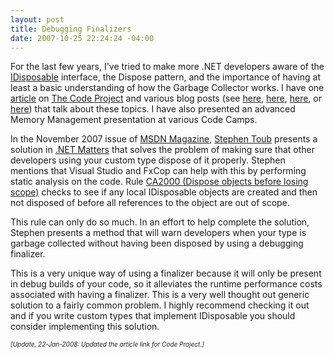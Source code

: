 ```yaml
---
layout: post
title: Debugging Finalizers
date: 2007-10-25 22:24:24 -04:00
---
```


For the last few years, I've tried to make more .NET developers aware of the [IDisposable](http://msdn2.microsoft.com/aax125c9.aspx "IDisposable Interface") interface, the Dispose pattern, and the importance of having at least a basic understanding of how the Garbage Collector works. I have one [article](http://www.codeproject.com/KB/dotnet/idisposable.aspx) on [The Code Project](http://www.codeproject.com/ "The Code Project - Free Source Code and Tutorials") and various blog posts (see [here](http://geekswithblogs.net/sdorman/archive/2007/09/26/Catching-Handling-Exceptions-in-.NET.aspx "Catching (Handling) Exceptions in .NET"), [here](http://geekswithblogs.net/sdorman/archive/2007/08/28/Using-vs.-Using.aspx "Using vs. Using"), [here](http://geekswithblogs.net/sdorman/archive/2007/08/26/.NET-3.5-changes-to-GC.Collect.aspx ".NET 3.5 changes to GC.Collect"), or [here](http://geekswithblogs.net/sdorman/archive/2007/07/21/Using-Garbage-Collection-in-.NET.aspx "Using Garbage Collection in .NET")) that talk about these topics. I have also presented an advanced Memory Management presentation at various Code Camps.

In the November 2007 issue of [MSDN Magazine](http://msdn.microsoft.com/msdnmag), [Stephen Toub](http://msdn.microsoft.com/msdnmag/find/?type=Au&phrase=Stephen%20Toub&words=exact) presents a solution in [.NET Matters](http://msdn.microsoft.com/msdnmag/issues/07/11/NETMatters/) that solves the problem of making sure that other developers using your custom type dispose of it properly. Stephen mentions that Visual Studio and FxCop can help with this by performing static analysis on the code. Rule [CA2000 (Dispose objects before losing scope)](http://msdn2.microsoft.com/ms182289) checks to see if any local IDisposable objects are created and then not disposed of before all references to the object are out of scope.

This rule can only do so much. In an effort to help complete the solution, Stephen presents a method that will warn developers when your type is garbage collected without having been disposed by using a debugging finalizer.

This is a very unique way of using a finalizer because it will only be present in debug builds of your code, so it alleviates the runtime performance costs associated with having a finalizer. This is a very well thought out generic solution to a fairly common problem. I highly recommend checking it out and if you write custom types that implement IDisposable you should consider implementing this solution.

*<font size="1">[Update, 22-Jan-2008: Updated the article link for Code Project.]</font>*

